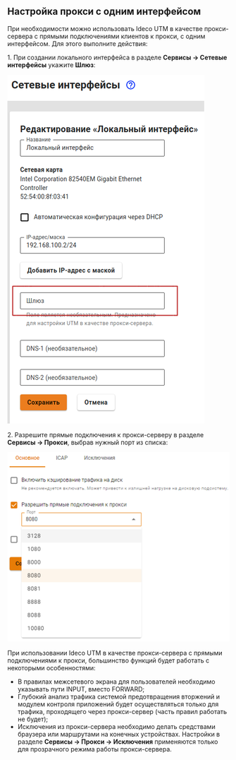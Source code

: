 ## Настройка прокси с одним интерфейсом

При необходимости можно использовать Ideco UTM в качестве прокси-сервера с прямыми подключениями клиентов к прокси, с одним интерфейсом. Для этого выполните действия:

1\. При создании локального интерфейса в разделе **Сервисы -> Сетевые интерфейсы** укажите **Шлюз**:

![](../../../../_images/proxy-single-interface1.png)

2\. Разрешите прямые подключения к прокси-серверу в разделе **Сервисы -> Прокси**, выбрав нужный порт из списка:

![](../../../../_images/proxy-single-interface2.png)

При использовании Ideco UTM в качестве прокси-сервера с прямыми подключениями к прокси, большинство функций будет работать с некоторыми особенностями:

* В правилах межсетевого экрана для пользователей необходимо указывать пути INPUT, вместо FORWARD;
* Глубокий анализ трафика системой предотвращения вторжений и модулем контроля приложений будет осуществляться только для трафика, проходящего через прокси-сервер (часть правил работать не будет);
* Исключения из прокси-сервера необходимо делать средствами браузера или маршрутами на конечных устройствах. Настройки в разделе **Сервисы -> Прокси -> Исключения** применяются только для прозрачного режима работы прокси-сервера.